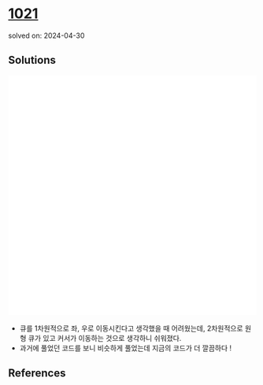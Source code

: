 # [1021](https://www.acmicpc.net/problem/1021)
solved on: 2024-04-30

## Solutions
![](./1021.png)

- 큐를 1차원적으로 좌, 우로 이동시킨다고 생각했을 때 어려웠는데, 2차원적으로 원형 큐가 있고 커서가 이동하는 것으로 생각하니 쉬워졌다.
- 과거에 풀었던 코드를 보니 비슷하게 풀었는데 지금의 코드가 더 깔끔하다 !

## References

